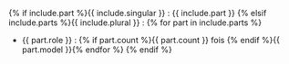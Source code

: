 {% if include.part %}{{ include.singular }}&nbsp;: {{ include.part }}
{% elsif include.parts %}{{ include.plural }}&nbsp;:
{% for part in include.parts %}
- {{ part.role }}&nbsp;: {% if part.count %}{{ part.count }} fois {% endif %}{{ part.model }}{% endfor %}
{% endif %}
